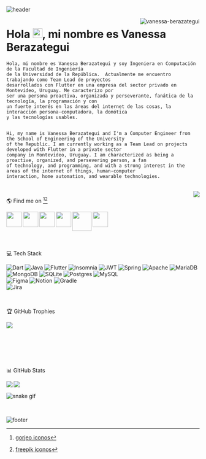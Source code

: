 ![header](https://user-images.githubusercontent.com/37006656/198909054-bb61ba21-0b47-4308-aa58-1ac550fcd1c8.jpg)

<img align="right" src="https://komarev.com/ghpvc/?username=vanessa-berazategui&label=Profile%20views&color=0e75b6&style=flat" alt="vanessa-berazategui"/>

#  Hola <img src="https://media.giphy.com/media/hvRJCLFzcasrR4ia7z/giphy.gif" width="25px" height="25px">, mi nombre es Vanessa Berazategui 

```
Hola, mi nombre es Vanessa Berazategui y soy Ingeniera en Computación de la Facultad de Ingeniería 
de la Universidad de la República.  Actualmente me encuentro trabajando como Team Lead de proyectos 
desarrollados con Flutter en una empresa del sector privado en Montevideo, Uruguay. Me caracterizo por 
ser una persona proactiva, organizada y perseverante, fanática de la tecnología, la programación y con 
un fuerte interés en las áreas del internet de las cosas, la interacción persona-computadora, la domótica 
y las tecnologías usables.


Hi, my name is Vanessa Berazategui and I'm a Computer Engineer from the School of Engineering of the University 
of the Republic. I am currently working as a Team Lead on projects developed with Flutter in a private sector 
company in Montevideo, Uruguay. I am characterized as being a proactive, organized, and persevering person, a fan 
of technology, and programming, and with a strong interest in the areas of the internet of things, human-computer 
interaction, home automation, and wearable technologies.
```

<br/>

<img align="right" src=https://media.giphy.com/media/L1R1tvI9svkIWwpVYr/giphy.gif>

🌎 Find me on [^1][^2]

[<img align="left" height="40" width="40" src="https://user-images.githubusercontent.com/37006656/198861624-1f157a64-0293-4867-a5d1-a2f03859ceb0.png">](https://twitter.com/vaneberazategui)
[<img align="left" height="40" width="40" src="https://user-images.githubusercontent.com/37006656/198861838-c217d8f5-2255-4536-9818-344642e85634.png">](https://linkedin.com/in/vanessa-berazategui)
[<img align="left" height="40" width="40" src="https://user-images.githubusercontent.com/37006656/198861919-d63843d6-6a67-4455-a928-e0bfaee598f0.png">](https://instagram.com/vanessa_berazategui)
[<img align="left" height="40" width="40" src="https://user-images.githubusercontent.com/37006656/198906618-3f049424-cd48-42d2-85b9-1dce82c86d53.png">](https://stackoverflow.com/users/9436681/vanessa-berazategui)
[<img align="left" height="50" width="50" src="https://user-images.githubusercontent.com/37006656/216207514-b99a15b9-9756-4421-998b-cdb6a2fb97eb.png">](https://www.youtube.com/channel/UCaqmU0Ccn_XggrEXEEj2XSQ)
[<img align="left" height="40" width="40" src="https://user-images.githubusercontent.com/37006656/249651884-2b4c4935-e359-46b6-9060-76f15b89a709.png">](https://g.dev/vberazategui)

<br/><br/><br/><br/><br/>

💻 Tech Stack

![Dart](https://img.shields.io/badge/dart-%230175C2.svg?style=for-the-badge&logo=dart&logoColor=white) 
![Java](https://img.shields.io/badge/java-%23ED8B00.svg?style=for-the-badge&logo=java&logoColor=white) 
![Flutter](https://img.shields.io/badge/Flutter-%2302569B.svg?style=for-the-badge&logo=Flutter&logoColor=white) 
![Insomnia](https://img.shields.io/badge/Insomnia-black?style=for-the-badge&logo=insomnia&logoColor=5849BE) 
![JWT](https://img.shields.io/badge/JWT-black?style=for-the-badge&logo=JSON%20web%20tokens) 
![Spring](https://img.shields.io/badge/spring-%236DB33F.svg?style=for-the-badge&logo=spring&logoColor=white) 
![Apache](https://img.shields.io/badge/apache-%23D42029.svg?style=for-the-badge&logo=apache&logoColor=white) 
![MariaDB](https://img.shields.io/badge/MariaDB-003545?style=for-the-badge&logo=mariadb&logoColor=white) 
![MongoDB](https://img.shields.io/badge/MongoDB-%234ea94b.svg?style=for-the-badge&logo=mongodb&logoColor=white) 
![SQLite](https://img.shields.io/badge/sqlite-%2307405e.svg?style=for-the-badge&logo=sqlite&logoColor=white) 
![Postgres](https://img.shields.io/badge/postgres-%23316192.svg?style=for-the-badge&logo=postgresql&logoColor=white) 
![MySQL](https://img.shields.io/badge/mysql-%2300f.svg?style=for-the-badge&logo=mysql&logoColor=white) 	
![Figma](https://img.shields.io/badge/figma-%23F24E1E.svg?style=for-the-badge&logo=figma&logoColor=white) 
![Notion](https://img.shields.io/badge/Notion-%23000000.svg?style=for-the-badge&logo=notion&logoColor=white) 
![Gradle](https://img.shields.io/badge/Gradle-02303A.svg?style=for-the-badge&logo=Gradle&logoColor=white)
<br/>
![Jira](https://img.shields.io/badge/jira-%230A0FFF.svg?style=for-the-badge&logo=jira&logoColor=white)

<br/>

🏆 GitHub Trophies

[<img align="left" src="https://github-profile-trophy.vercel.app/?username=vanessa-berazategui&margin-w=10"/>](https://github.com/ryo-ma/github-profile-trophy)

<br/><br/><br/><br/><br/><br/>

📊 GitHub Stats

<img align="left" src="https://github-readme-stats.vercel.app/api/top-langs?username=vanessa-berazategui&show_icons=true&locale=en&theme=swift"/>
<img align="center" src="https://github-readme-stats.vercel.app/api?username=vanessa-berazategui&show_icons=true&locale=en&theme=swift&line_height=40"/>

<br/>

![snake gif](https://github.com/Vanessa-Berazategui/Vanessa-Berazategui/blob/output/github-contribution-grid-snake.gif)

<br/>

![footer](https://user-images.githubusercontent.com/37006656/198909070-d4038dcc-a64f-4add-80d5-463fbf42d615.jpg)

[^1]: [gorjeo iconos](https://www.flaticon.es/iconos-gratis/gorjeo)
[^2]: [freepik iconos](https://www.flaticon.es/iconos-gratis/freepik)

 
 

